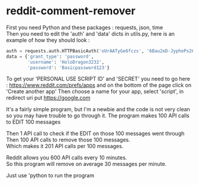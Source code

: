 # reddit-comment-remover

First you need Python and these packages : requests, json, time  
Then you need to edit the 'auth' and 'data' dicts in utils.py, here is an example of how they should look :

```python
auth = requests.auth.HTTPBasicAuth('oUrAATyGe6fczs', '6Bau2eD-JyphePs26LQ0F1ao-bnFGC')
data = {'grant_type': 'password',
        'username': 'HoloDragon3232',
        'password': 'Basicpassword123'}
```
To get your 'PERSONAL USE SCRIPT ID' and 'SECRET' you need to go here : https://www.reddit.com/prefs/apps and on the bottom of the page click on 'Create another app'
  Then choose a name for your app, select 'script', in redirect uri put https://google.com

It's a fairly simple program, but I'm a newbie and the code is not very clean so you may have trouble to go through it.
The program makes 100 API calls to EDIT 100 messages

  Then 1 API call to check if the EDIT on those 100 messages went through  
  Then 100 API calls to remove those 100 messages.  
  Which makes it 201 API calls per 100 messages.  

Reddit allows you 600 API calls every 10 minutes.  
So this program will remove on average 30 messages per minute.  

Just use 'python <path to main.py> to run the program
